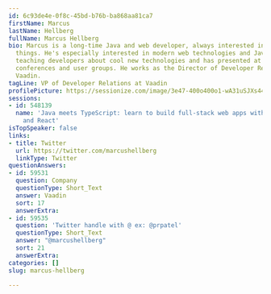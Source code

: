 ```yaml
---
id: 6c93de4e-0f8c-45bd-b76b-ba868aa81ca7
firstName: Marcus
lastName: Hellberg
fullName: Marcus Hellberg
bio: Marcus is a long-time Java and web developer, always interested in learning new
  things. He's especially interested in modern web technologies and Java. Marcus loves
  teaching developers about cool new technologies and has presented at over 50 international
  conferences and user groups. He works as the Director of Developer Relations at
  Vaadin.
tagLine: VP of Developer Relations at Vaadin
profilePicture: https://sessionize.com/image/3e47-400o400o1-wA31uSJXs44iXtLSXRu6xw.jpg
sessions:
- id: 548139
  name: 'Java meets TypeScript: learn to build full-stack web apps with Spring Boot
    and React'
isTopSpeaker: false
links:
- title: Twitter
  url: https://twitter.com/marcushellberg
  linkType: Twitter
questionAnswers:
- id: 59531
  question: Company
  questionType: Short_Text
  answer: Vaadin
  sort: 17
  answerExtra: 
- id: 59535
  question: 'Twitter handle with @ ex: @prpatel'
  questionType: Short_Text
  answer: "@marcushellberg"
  sort: 21
  answerExtra: 
categories: []
slug: marcus-hellberg

---
```

